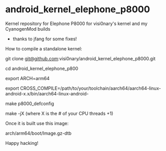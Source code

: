# android_kernel_elephone_p8000
Kernel repository for Elephone P8000 for visi0nary's kernel and my CyanogenMod builds
* thanks to jfang for some fixes!


How to compile a standalone kernel:

git clone git@github.com:visi0nary/android_kernel_elephone_p8000.git

cd android_kernel_elephone_p800

export ARCH=arm64

export CROSS_COMPILE=/path/to/your/toolchain/aarch64/aarch64-linux-android-x.x/bin/aarch64-linux-android-

make p8000_defconfig

make -jX (where X is the # of your CPU threads +1)


Once it is built use this image:

arch/arm64/boot/Image.gz-dtb



Happy hacking!


